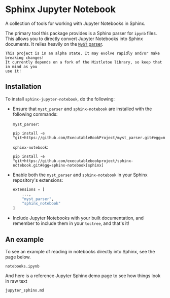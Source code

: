 # Sphinx Jupyter Notebook

A collection of tools for working with Jupyter Notebooks in Sphinx.

The primary tool this package provides is a Sphinx parser for `ipynb` files.
This allows you to directly convert Jupyter Notebooks into Sphinx documents.
It relies heavily on the [`MyST` parser](https://github.com/ExecutableBookProject/myst_parser).

```{warn}
This project is in an alpha state. It may evolve rapidly and/or make breaking changes!
It currently depends on a fork of the Mistletoe library, so keep that in mind as you
use it!
```

## Installation

To install `sphinx-jupyter-notebook`, do the following:

* Ensure that `myst_parser` and `sphinx-notebook` are installed with the following
  commands:

  `myst_parser`:
  ```
  pip install -e "git+https://github.com/ExecutableBookProject/myst_parser.git#egg=myst_parser[sphinx]
  ```

  `sphinx-notebook`:
  ```
  pip install -e "git+https://github.com/executablebookproject/sphinx-notebook.git#egg=sphinx-notebook[sphinx]
  ```
* Enable both the `myst_parser` and `sphinx-notebook` in your Sphinx repository's
  extensions:

  ```python
  extensions = [
      ...,
      "myst_parser",
      "sphinx_notebook"
  ]
  ```
* Include Jupyter Notebooks with your built documentation, and remember to include them
  in your `toctree`, and that's it!

## An example

To see an example of reading in notebooks directly into Sphinx, see the page below.

```{toctree}
notebooks.ipynb
```

And here is a reference Jupyter Sphinx demo page to see how things look in raw text

```{toctree}
jupyter_sphinx.md
```